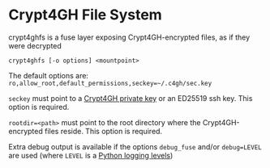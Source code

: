 # Crypt4GH File System

crypt4ghfs is a fuse layer exposing Crypt4GH-encrypted files, as if they were decrypted

	crypt4ghfs [-o options] <mountpoint>
	
The default options are: `ro,allow_root,default_permissions,seckey=~/.c4gh/sec.key`

`seckey` must point to a [Crypt4GH private key](https://crypt4gh.readthedocs.io/en/latest/keys.html) or an ED25519 ssh key. This option is required.

`rootdir=<path>` must point to the root directory where the Crypt4GH-encrypted files reside. This option is required.

Extra debug output is available if the options `debug_fuse` and/or `debug=LEVEL` are used (where `LEVEL` is a [Python logging levels](https://docs.python.org/3/library/logging.html#levels))
